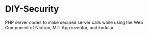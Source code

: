 # DIY-Security
PHP server codes to make secured server calls while using the Web Component of Niotron, MIT App inventor, and kodular
